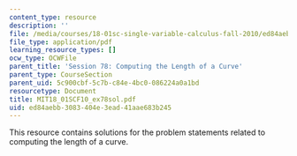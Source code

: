 ```yaml
---
content_type: resource
description: ''
file: /media/courses/18-01sc-single-variable-calculus-fall-2010/ed84aebb3083404e3ead41aae683b245_MIT18_01SCF10_ex78sol.pdf
file_type: application/pdf
learning_resource_types: []
ocw_type: OCWFile
parent_title: 'Session 78: Computing the Length of a Curve'
parent_type: CourseSection
parent_uid: 5c900cbf-5c7b-c84e-4bc0-086224a0a1bd
resourcetype: Document
title: MIT18_01SCF10_ex78sol.pdf
uid: ed84aebb-3083-404e-3ead-41aae683b245
---
```

This resource contains solutions for the problem statements related to computing the length of a curve.